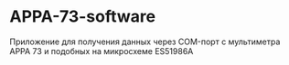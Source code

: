 # APPA-73-software
Приложение для получения данных через COM-порт с мультиметра APPA 73 и подобных на микросхеме ES51986A
